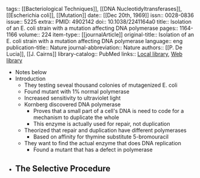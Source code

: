 tags:: [[Bacteriological Techniques]], [[DNA Nucleotidyltransferases]], [[Escherichia coli]], [[Mutation]]
date:: [[Dec 20th, 1969]]
issn:: 0028-0836
issue:: 5225
extra:: PMID: 4902142
doi:: 10.1038/2241164a0
title:: Isolation of an E. coli strain with a mutation affecting DNA polymerase
pages:: 1164-1166
volume:: 224
item-type:: [[journalArticle]]
original-title:: Isolation of an E. coli strain with a mutation affecting DNA polymerase
language:: eng
publication-title:: Nature
journal-abbreviation:: Nature
authors:: [[P. De Lucia]], [[J. Cairns]]
library-catalog:: PubMed
links:: [Local library](zotero://select/library/items/3L7CNS3U), [Web library](https://www.zotero.org/users/6106196/items/3L7CNS3U)

- Notes below
- Introduction
	- They testing seveal thousand colonies of mutagenized E. coli
	- Found mutant with 1% normal polymerase
	- Increased sensitivity to ultraviolet light
	- Kornberg discovered DNA polymerase
		- Proves that a small part of a cell's DNA is need to code for a mechanism to duplicate the whole
		- This enzyme is actually used for repair, not duplication
	- Theorized that repair and duplication have different polymerases
		- Based on affinity for thymine substitute 5-bromouracil
	- They want to find the actual enzyme that does DNA replication
		- Found a mutant that has a defect in polymerase
- The Selective Procedure
	-
